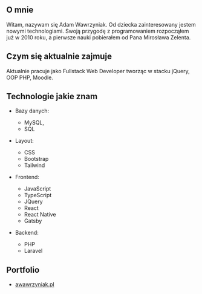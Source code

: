 ## O mnie

Witam, nazywam się Adam Wawrzyniak. Od dziecka zainteresowany jestem nowymi technologiami. 
Swoją przygodę z programowaniem rozpocząłem już w 2010 roku, a pierwsze nauki pobierałem od Pana Mirosława Zelenta.

## Czym się aktualnie zajmuje

Aktualnie pracuje jako Fullstack Web Developer tworząc w stacku jQuery, OOP PHP, Moodle. 

## Technologie jakie znam

* Bazy danych:
    * MySQL, 
    * SQL

* Layout:
    * CSS
    * Bootstrap
    * Tailwind

* Frontend:
    * JavaScript
    * TypeScript
    * JQuery
    * React
    * React Native
    * Gatsby

* Backend:
    * PHP
    * Laravel

## Portfolio

* [awawrzyniak.pl](http://awawrzyniak.pl/)

